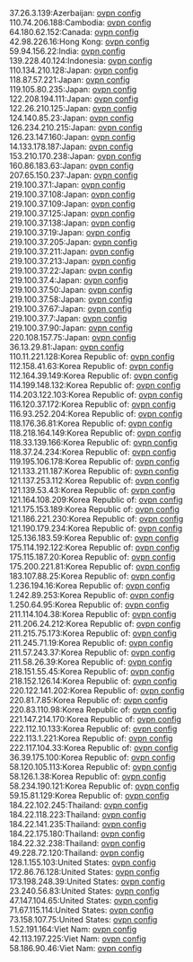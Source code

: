 37.26.3.139:Azerbaijan: [ovpn config](vpn/37_26_3_139.ovpn)  
110.74.206.188:Cambodia: [ovpn config](vpn/110_74_206_188.ovpn)  
64.180.62.152:Canada: [ovpn config](vpn/64_180_62_152.ovpn)  
42.98.226.16:Hong Kong: [ovpn config](vpn/42_98_226_16.ovpn)  
59.94.156.22:India: [ovpn config](vpn/59_94_156_22.ovpn)  
139.228.40.124:Indonesia: [ovpn config](vpn/139_228_40_124.ovpn)  
110.134.210.128:Japan: [ovpn config](vpn/110_134_210_128.ovpn)  
118.87.57.221:Japan: [ovpn config](vpn/118_87_57_221.ovpn)  
119.105.80.235:Japan: [ovpn config](vpn/119_105_80_235.ovpn)  
122.208.194.111:Japan: [ovpn config](vpn/122_208_194_111.ovpn)  
122.26.210.125:Japan: [ovpn config](vpn/122_26_210_125.ovpn)  
124.140.85.23:Japan: [ovpn config](vpn/124_140_85_23.ovpn)  
126.234.210.215:Japan: [ovpn config](vpn/126_234_210_215.ovpn)  
126.23.147.160:Japan: [ovpn config](vpn/126_23_147_160.ovpn)  
14.133.178.187:Japan: [ovpn config](vpn/14_133_178_187.ovpn)  
153.210.170.238:Japan: [ovpn config](vpn/153_210_170_238.ovpn)  
160.86.183.63:Japan: [ovpn config](vpn/160_86_183_63.ovpn)  
207.65.150.237:Japan: [ovpn config](vpn/207_65_150_237.ovpn)  
219.100.37.1:Japan: [ovpn config](vpn/219_100_37_1.ovpn)  
219.100.37.108:Japan: [ovpn config](vpn/219_100_37_108.ovpn)  
219.100.37.109:Japan: [ovpn config](vpn/219_100_37_109.ovpn)  
219.100.37.125:Japan: [ovpn config](vpn/219_100_37_125.ovpn)  
219.100.37.138:Japan: [ovpn config](vpn/219_100_37_138.ovpn)  
219.100.37.19:Japan: [ovpn config](vpn/219_100_37_19.ovpn)  
219.100.37.205:Japan: [ovpn config](vpn/219_100_37_205.ovpn)  
219.100.37.211:Japan: [ovpn config](vpn/219_100_37_211.ovpn)  
219.100.37.213:Japan: [ovpn config](vpn/219_100_37_213.ovpn)  
219.100.37.22:Japan: [ovpn config](vpn/219_100_37_22.ovpn)  
219.100.37.4:Japan: [ovpn config](vpn/219_100_37_4.ovpn)  
219.100.37.50:Japan: [ovpn config](vpn/219_100_37_50.ovpn)  
219.100.37.58:Japan: [ovpn config](vpn/219_100_37_58.ovpn)  
219.100.37.67:Japan: [ovpn config](vpn/219_100_37_67.ovpn)  
219.100.37.7:Japan: [ovpn config](vpn/219_100_37_7.ovpn)  
219.100.37.90:Japan: [ovpn config](vpn/219_100_37_90.ovpn)  
220.108.157.75:Japan: [ovpn config](vpn/220_108_157_75.ovpn)  
36.13.29.81:Japan: [ovpn config](vpn/36_13_29_81.ovpn)  
110.11.221.128:Korea Republic of: [ovpn config](vpn/110_11_221_128.ovpn)  
112.158.41.63:Korea Republic of: [ovpn config](vpn/112_158_41_63.ovpn)  
112.164.39.149:Korea Republic of: [ovpn config](vpn/112_164_39_149.ovpn)  
114.199.148.132:Korea Republic of: [ovpn config](vpn/114_199_148_132.ovpn)  
114.203.122.103:Korea Republic of: [ovpn config](vpn/114_203_122_103.ovpn)  
116.120.37.172:Korea Republic of: [ovpn config](vpn/116_120_37_172.ovpn)  
116.93.252.204:Korea Republic of: [ovpn config](vpn/116_93_252_204.ovpn)  
118.176.36.81:Korea Republic of: [ovpn config](vpn/118_176_36_81.ovpn)  
118.218.164.149:Korea Republic of: [ovpn config](vpn/118_218_164_149.ovpn)  
118.33.139.166:Korea Republic of: [ovpn config](vpn/118_33_139_166.ovpn)  
118.37.24.234:Korea Republic of: [ovpn config](vpn/118_37_24_234.ovpn)  
119.195.106.178:Korea Republic of: [ovpn config](vpn/119_195_106_178.ovpn)  
121.133.211.187:Korea Republic of: [ovpn config](vpn/121_133_211_187.ovpn)  
121.137.253.112:Korea Republic of: [ovpn config](vpn/121_137_253_112.ovpn)  
121.139.53.43:Korea Republic of: [ovpn config](vpn/121_139_53_43.ovpn)  
121.164.108.209:Korea Republic of: [ovpn config](vpn/121_164_108_209.ovpn)  
121.175.153.189:Korea Republic of: [ovpn config](vpn/121_175_153_189.ovpn)  
121.186.221.230:Korea Republic of: [ovpn config](vpn/121_186_221_230.ovpn)  
121.190.179.234:Korea Republic of: [ovpn config](vpn/121_190_179_234.ovpn)  
125.136.183.59:Korea Republic of: [ovpn config](vpn/125_136_183_59.ovpn)  
175.114.192.122:Korea Republic of: [ovpn config](vpn/175_114_192_122.ovpn)  
175.115.187.20:Korea Republic of: [ovpn config](vpn/175_115_187_20.ovpn)  
175.200.221.81:Korea Republic of: [ovpn config](vpn/175_200_221_81.ovpn)  
183.107.88.25:Korea Republic of: [ovpn config](vpn/183_107_88_25.ovpn)  
1.236.194.16:Korea Republic of: [ovpn config](vpn/1_236_194_16.ovpn)  
1.242.89.253:Korea Republic of: [ovpn config](vpn/1_242_89_253.ovpn)  
1.250.64.95:Korea Republic of: [ovpn config](vpn/1_250_64_95.ovpn)  
211.114.104.38:Korea Republic of: [ovpn config](vpn/211_114_104_38.ovpn)  
211.206.24.212:Korea Republic of: [ovpn config](vpn/211_206_24_212.ovpn)  
211.215.75.173:Korea Republic of: [ovpn config](vpn/211_215_75_173.ovpn)  
211.245.71.19:Korea Republic of: [ovpn config](vpn/211_245_71_19.ovpn)  
211.57.243.37:Korea Republic of: [ovpn config](vpn/211_57_243_37.ovpn)  
211.58.26.39:Korea Republic of: [ovpn config](vpn/211_58_26_39.ovpn)  
218.151.55.45:Korea Republic of: [ovpn config](vpn/218_151_55_45.ovpn)  
218.152.126.14:Korea Republic of: [ovpn config](vpn/218_152_126_14.ovpn)  
220.122.141.202:Korea Republic of: [ovpn config](vpn/220_122_141_202.ovpn)  
220.81.7.85:Korea Republic of: [ovpn config](vpn/220_81_7_85.ovpn)  
220.83.110.98:Korea Republic of: [ovpn config](vpn/220_83_110_98.ovpn)  
221.147.214.170:Korea Republic of: [ovpn config](vpn/221_147_214_170.ovpn)  
222.112.10.133:Korea Republic of: [ovpn config](vpn/222_112_10_133.ovpn)  
222.113.1.221:Korea Republic of: [ovpn config](vpn/222_113_1_221.ovpn)  
222.117.104.33:Korea Republic of: [ovpn config](vpn/222_117_104_33.ovpn)  
36.39.175.100:Korea Republic of: [ovpn config](vpn/36_39_175_100.ovpn)  
58.120.105.113:Korea Republic of: [ovpn config](vpn/58_120_105_113.ovpn)  
58.126.1.38:Korea Republic of: [ovpn config](vpn/58_126_1_38.ovpn)  
58.234.190.121:Korea Republic of: [ovpn config](vpn/58_234_190_121.ovpn)  
59.15.81.129:Korea Republic of: [ovpn config](vpn/59_15_81_129.ovpn)  
184.22.102.245:Thailand: [ovpn config](vpn/184_22_102_245.ovpn)  
184.22.118.223:Thailand: [ovpn config](vpn/184_22_118_223.ovpn)  
184.22.141.235:Thailand: [ovpn config](vpn/184_22_141_235.ovpn)  
184.22.175.180:Thailand: [ovpn config](vpn/184_22_175_180.ovpn)  
184.22.32.238:Thailand: [ovpn config](vpn/184_22_32_238.ovpn)  
49.228.72.120:Thailand: [ovpn config](vpn/49_228_72_120.ovpn)  
128.1.155.103:United States: [ovpn config](vpn/128_1_155_103.ovpn)  
172.86.76.128:United States: [ovpn config](vpn/172_86_76_128.ovpn)  
173.198.248.39:United States: [ovpn config](vpn/173_198_248_39.ovpn)  
23.240.56.83:United States: [ovpn config](vpn/23_240_56_83.ovpn)  
47.147.104.65:United States: [ovpn config](vpn/47_147_104_65.ovpn)  
71.67.115.114:United States: [ovpn config](vpn/71_67_115_114.ovpn)  
73.158.107.75:United States: [ovpn config](vpn/73_158_107_75.ovpn)  
1.52.191.164:Viet Nam: [ovpn config](vpn/1_52_191_164.ovpn)  
42.113.197.225:Viet Nam: [ovpn config](vpn/42_113_197_225.ovpn)  
58.186.90.46:Viet Nam: [ovpn config](vpn/58_186_90_46.ovpn)  
